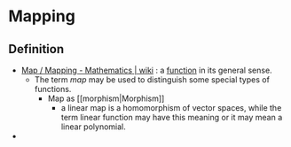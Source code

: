# Mapping

## Definition
- [Map / Mapping - Mathematics | wiki](<https://en.wikipedia.org/wiki/Map_(mathematics)>) : a [function](<https://en.wikipedia.org/wiki/Function_(mathematics)>) in its general sense.
	- The term *map* may be used to distinguish some special types of functions.
		- Map as [[morphism|Morphism]]
			- a linear map is a homomorphism of vector spaces, while the term linear function may have this meaning or it may mean a linear polynomial.
- 